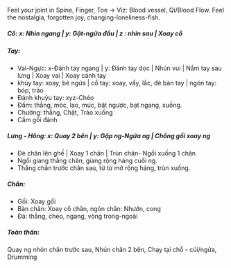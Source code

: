 Feel your joint in Spine, Finger, Toe -> Viz: Blood vessel, Qi/Blood Flow. 
Feel the nostalgia, forgotten joy, changing-loneliness-fish.
##### Cổ: x: Nhìn ngang | y: Gật-ngửa đầu | z : nhìn sau | Xoay cổ
##### Tay: 
+ Vai-Ngực: x-Đánh tay ngang | y: Đánh tay dọc | Nhún vui | Nắm tay sau lưng | Xoay vai | Xoay cánh tay
+ khủy tay: xoay, bẻ ngửa | cổ tay: xoay, vẩy, lắc, đè bàn tay | ngón tay: bóp, trảo
+ Đánh khuỷu tay: xyz-Chéo
+ Đấm: thẳng, móc, lao, múc, bật ngược, bạt ngang, xuống.
+ Chưởng: thẳng, Chặt, Trảo xuống
+ Cầm gối đánh
##### Lưng - Hông: x: Quay 2 bên | y: Gập ng-Ngửa ng | Chống gối xoay ng
+ Đè chân lên ghế | Xoay 1 chân | Trùn chân- Ngồi xuống 1 chân
+ Ngồi giang thẳng chân, giang rộng háng cuối ng.
+ Thẳng chân trước chân sau, từ từ mở rộng háng, trùn xuống.
##### Chân:
+ Gối: Xoay gối
+ Bàn chân: Xoay cổ chân, ngón chân: Nhướn, cong
+ Đá: thẳng, chéo, ngang, vòng trong-ngoài
##### Toàn thân:
Quay ng nhón chân trước sau, Nhún chân 2 bên, Chạy tại chỗ - cúi/ngửa, Drumming

